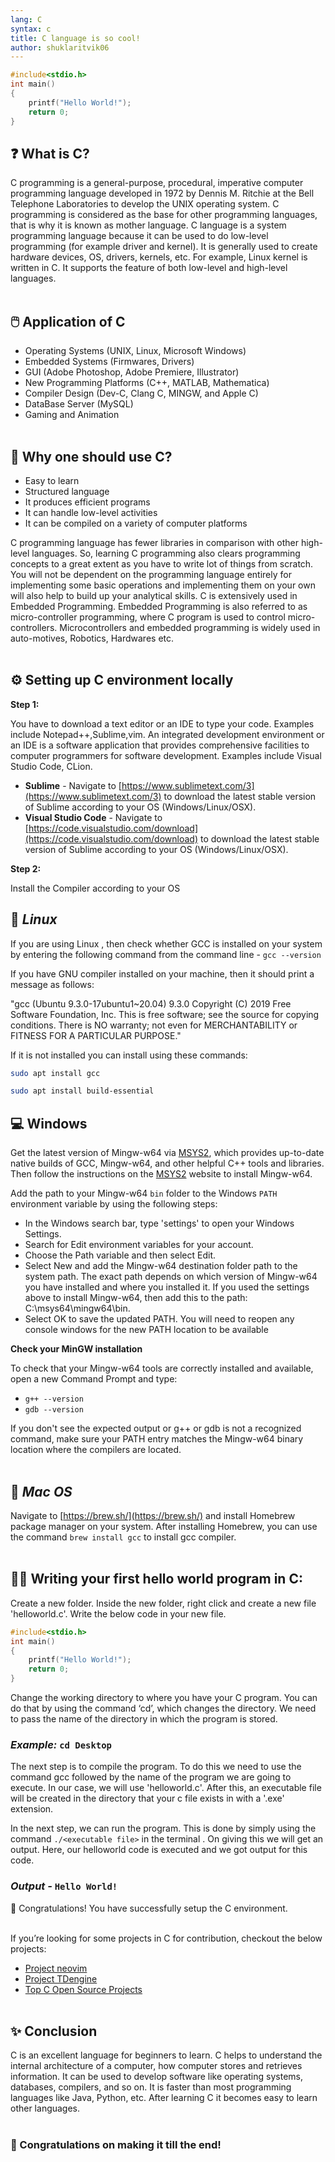 ```yaml
---
lang: C
syntax: c
title: C language is so cool!
author: shuklaritvik06
---
```


```c
#include<stdio.h>
int main()
{
    printf("Hello World!");
    return 0;
}
```

## ❓ What is C?

C programming is a general-purpose, procedural, imperative computer programming language developed in 1972 by Dennis M. Ritchie at the Bell Telephone Laboratories to develop the UNIX operating system. C programming is considered as the base for other programming languages, that is why it is known as mother language. C language is a system programming language because it can be used to do low-level programming (for example driver and kernel). It is generally used to create hardware devices, OS, drivers, kernels, etc. For example, Linux kernel is written in C. It supports the feature of both low-level and high-level languages.
<br><br>

## 🖱️ Application of C

-   Operating Systems (UNIX, Linux, Microsoft Windows)
-   Embedded Systems (Firmwares, Drivers)
-   GUI (Adobe Photoshop, Adobe Premiere, Illustrator)
-   New Programming Platforms (C++, MATLAB, Mathematica)
-   Compiler Design (Dev-C, Clang C, MINGW, and Apple C)
-   DataBase Server (MySQL)
-   Gaming and Animation
<br><br>

## 🤔 Why one should use C?

-   Easy to learn
-   Structured language
-   It produces efficient programs
-   It can handle low-level activities
-   It can be compiled on a variety of computer platforms

C programming language has fewer libraries in comparison with other high-level languages. So, learning C programming also clears programming concepts to a great extent as you have to write lot of things from scratch. You will not be dependent on the programming language entirely for implementing some basic operations and implementing them on your own will also help to build up your analytical skills. C is extensively used in Embedded Programming. Embedded Programming is also referred to as micro-controller programming, where C program is used to control micro-controllers. Microcontrollers and embedded programming is widely used in auto-motives, Robotics, Hardwares etc.
<br><br>

## ⚙️ Setting up C environment locally

**Step 1:**

You have to download a text editor or an IDE to type your code. Examples include Notepad++,Sublime,vim. An integrated development environment or an IDE is a software application that provides comprehensive facilities to computer programmers for software development. Examples include Visual Studio Code, CLion.

-   **Sublime** - Navigate to [https://www.sublimetext.com/3](https://www.sublimetext.com/3) to download the latest stable version of Sublime according to your OS (Windows/Linux/OSX).
-   **Visual Studio Code** - Navigate to [https://code.visualstudio.com/download](https://code.visualstudio.com/download) to download the latest stable version of Sublime according to your OS (Windows/Linux/OSX).

**Step 2:**

Install the Compiler according to your OS

## 🐧 *Linux*

If you are using Linux , then check whether GCC is installed on your system by entering the following command from the command line - `gcc --version`

If you have GNU compiler installed on your machine, then it should print a message as follows:

"gcc (Ubuntu 9.3.0-17ubuntu1~20.04) 9.3.0 Copyright (C) 2019 Free Software Foundation, Inc.
This is free software; see the source for copying conditions. There is NO
warranty; not even for MERCHANTABILITY or FITNESS FOR A PARTICULAR PURPOSE."

If it is not installed you can install using these commands:

```bash
sudo apt install gcc
```

```bash
sudo apt install build-essential
```

## 💻 **Windows**

Get the latest version of Mingw-w64 via [MSYS2](https://www.msys2.org/), which provides up-to-date native builds of GCC, Mingw-w64, and other helpful C++ tools and libraries. Then follow the instructions on the [MSYS2](https://www.msys2.org/) website to install Mingw-w64.

Add the path to your Mingw-w64 `bin` folder to the Windows `PATH` environment variable by using the following steps:

-   In the Windows search bar, type 'settings' to open your Windows Settings.
-   Search for Edit environment variables for your account.
-   Choose the Path variable and then select Edit.
-   Select New and add the Mingw-w64 destination folder path to the system path. The exact path depends on which version of Mingw-w64 you have installed and where you installed it. If you used the settings above to install Mingw-w64, then add this to the path: C:\msys64\mingw64\bin.
-   Select OK to save the updated PATH. You will need to reopen any console windows for the new PATH location to be available

**Check your MinGW installation**

To check that your Mingw-w64 tools are correctly installed and available, open a new Command Prompt and type:

-   `g++ --version`
-   `gdb --version`

If you don't see the expected output or g++ or gdb is not a recognized command, make sure your PATH entry matches the Mingw-w64 binary location where the compilers are located.
<br><br>

## 🍎 *Mac OS*

Navigate to [https://brew.sh/](https://brew.sh/) and install Homebrew package manager on your system. After installing Homebrew, you can use the command `brew install gcc` to install gcc compiler.
<br><br>

## 👨‍💻 **Writing your first hello world program in C:**

Create a new folder. Inside the new folder, right click and create a new file 'helloworld.c'. Write the below code in your new file.

```c
#include<stdio.h>
int main()
{
    printf("Hello World!");
    return 0;
}
```

Change the working directory to where you have your C program. You can do that by using the command ‘cd’, which changes the directory. We need to pass the name of the directory in which the program is stored.

### *Example:* `cd Desktop`

The next step is to compile the program. To do this we need to use the command gcc followed by the name of the program we are going to execute. In our case, we will use 'helloworld.c'. After this, an executable file will be created in the directory that your c file exists in with a '.exe' extension.

In the next step, we can run the program. This is done by simply using the command `./<executable file>` in the terminal . On giving this we will get an output. Here, our helloworld code is executed and we got output for this code.

### *Output -* `Hello World!`

🎉 Congratulations! You have successfully setup the C environment.
 <br><br>

If you’re looking for some projects in C for contribution, checkout the below projects:

-   [Project neovim](https://github.com/neovim/neovim)
-   [Project TDengine](https://github.com/taosdata/TDengine)
-   [Top C Open Source Projects](https://github.com/trending/c)
<br><br>

## ✨ Conclusion

C is an excellent language for beginners to learn. C helps to understand the internal architecture of a computer, how computer stores and retrieves information. It can be used to develop software like operating systems, databases, compilers, and so on. It is faster than most programming languages like Java, Python, etc. After learning C it becomes easy to learn other languages.
<br><br>
### 🤗 Congratulations on making it till the end!
